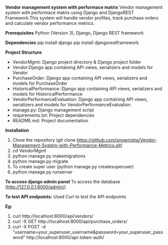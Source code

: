 **Vendor management system with performace matrix**
Vendor management system with performace matrix using Django and DjangoREST Framework.This system will handle vendor profiles, track purchase orders and 
calculate vendor performance metrics.

**Prerequisites**
Python (Version 3), Django, Django REST framework

**Dependencies**
pip install django
pip install djangorestframework

**Project Structure**
* VendorMgmt: Django project directory & Django project folder
* Vendor:Django app containing API views, serializers and models for Vendor
* PurchaseOrder: Django app containing API views, serializers and models for PurchaseOrder
* HistoricalPerformance: Django app containing API views, serializers and models for HistoricalPerformance
* VendorPerformanceEvaluation: Django app containing API views, serializers and models for VendorPerformanceEvaluation
* manage.py: Django management script
* requirements.txt: Project dependencies
* README.md: Project documentation

**Installation**
  1. Clone the repository (git clone https://github.com/snownisha/Vendor-Management-System-with-Performance-Metrics.git)
  2. cd VendorMgmt
  3. python manage.py makemigrations
  4. python manage.py migrate
  5. To create super user (python manage.py createsuperuser)
  6. python manage.py runserver

**To access django admin panel**
To access the database (http://127.0.0.1:8000/admin/) 

**To test API endpoints:**
Used Curl to test the API endpoints

**Eg:**
1) curl http://localhost:8000/api/vendors/
2) curl -X GET http://localhost:8000/api/purchase_orders/
3) curl -X POST -d "username=your_superuser_username&password=your_superuser_password" http://localhost:8000/api-token-auth/
